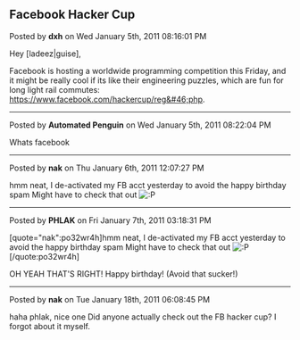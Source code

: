 ## Facebook Hacker Cup
Posted by **dxh** on Wed January 5th, 2011 08:16:01 PM

Hey [ladeez|guise],

Facebook is hosting a worldwide programming competition this Friday, and it might be really cool if its like their engineering puzzles, which are fun for long light rail commutes: <https://www.facebook.com/hackercup/reg&#46;php>.

--------------------------------------------------------------------------------

Posted by **Automated Penguin** on Wed January 5th, 2011 08:22:04 PM

Whats facebook

--------------------------------------------------------------------------------

Posted by **nak** on Thu January 6th, 2011 12:07:27 PM

hmm neat, I de-activated my FB acct yesterday to avoid the happy birthday spam
Might have to check that out <!-- s:P --><img src="{SMILIES_PATH}/icon_razz.gif" alt=":P" title="Razz" /><!-- s:P -->

--------------------------------------------------------------------------------

Posted by **PHLAK** on Fri January 7th, 2011 03:18:31 PM

[quote=&quot;nak&quot;:po32wr4h]hmm neat, I de-activated my FB acct yesterday to avoid the happy birthday spam
Might have to check that out <!-- s:P --><img src="{SMILIES_PATH}/icon_razz.gif" alt=":P" title="Razz" /><!-- s:P -->[/quote:po32wr4h]

OH YEAH THAT'S RIGHT!  Happy birthday! (Avoid that sucker!)

--------------------------------------------------------------------------------

Posted by **nak** on Tue January 18th, 2011 06:08:45 PM

haha phlak, nice one
Did anyone actually check out the FB hacker cup? I forgot about it myself.
